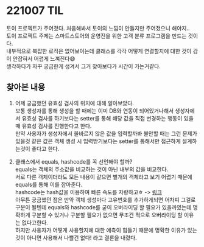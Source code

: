 # 221007 TIL
토이 프로젝트가 주어졌다. 처음해봐서 토이의 느낌이 안들지만 주어졌으니 해야지.. <br/>
토이 프로젝트 주제는 스마트스토어의 운영진을 위한 고객 분류 프로그램을 만드는 것이다. <br/>
내부적으로 복잡한 로직은 없어보이는데 클래스를 각각 어떻게 연결할지에 대한 것이 감이 안잡혀서
어렵게 느껴진다😅 <br/>
생각하다가 자꾸 궁금한게 생겨서 그거 찾아보다가 시간이 가는거같다.
<br/>

## 찾아본 내용
1. 어제 궁금했던 유효성 검사의 위치에 대해 알아보았다. <br/> 
보통 생성자를 통해 생성을 할 때에는 이미 DB와 연동이 되어있거나해서 생성자에서 유효성 검사를 
하기보다는 setter를 통해 해당 값을 직접 변경하는 행동이 있을 때 유효성 검사를 진행한다고 한다. <br/> 
만약 사용자가 생성자에서 올바르지 않은 값을 입력할까봐 불안할 때는 그런 문제가 있을것 같은 값은
객체 생성 시 입력받기보다는 setter를 통해서만 접근하게 설계하는것이 좋다고 한다.

2. 클래스에서 equals, hashcode를 꼭 선언해야 할까? <br/>
equals는 객체의 주소값을 비교하는 것이 아닌 내부의 값을 비교한다. <br/>
서로 다른 객체이더라도 모든 내용이 같으면 별개의 객체라고 보기 어렵기 때문에 equals를 통해 이를 잡아준다.<br/>
hashcode는 hash값을 이용하여 빠른 속도를 자랑하고ㅎ
 -> [링크](https://tjdtls690.github.io/studycontents/java/2022-07-27-equals_hashcode/) <br/>
아무튼 궁금했던 점은 만약 객체 생성마다 고유번호를 추가하게되면 어차피 그걸로 구분이 될텐데 equals와 hashcode를
굳이 오버라이딩 할 필요가 있을까였는데 명확하게 구분할 수 있거나 구분할 필요가 없으면 무조건 적으로 오버라이딩
할 이유는 없다고한다. <br/>
하지만 사용자가 어떻게 사용할지에 대한 예측이 힘들기 때문에 명확한 이유가 있는것이 아니면 사용해서 나쁠건 없다!
라고 결론을 내렸다.

